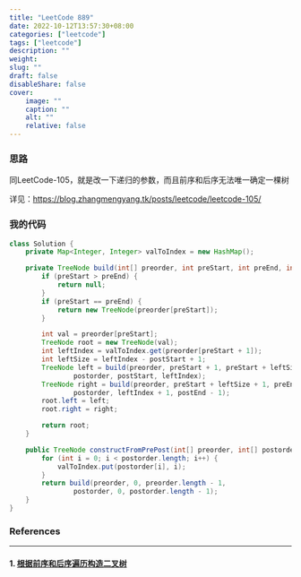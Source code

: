 ```yaml
---
title: "LeetCode 889"
date: 2022-10-12T13:57:30+08:00
categories: ["leetcode"]
tags: ["leetcode"]
description: ""
weight:
slug: ""
draft: false
disableShare: false
cover:
    image: ""
    caption: ""
    alt: ""
    relative: false
---
```


### 思路

同LeetCode-105，就是改一下递归的参数，而且前序和后序无法唯一确定一棵树

详见：<https://blog.zhangmengyang.tk/posts/leetcode/leetcode-105/>

### 我的代码

```java
class Solution {
    private Map<Integer, Integer> valToIndex = new HashMap();

    private TreeNode build(int[] preorder, int preStart, int preEnd, int[] postorder, int postStart, int postEnd) {
        if (preStart > preEnd) {
            return null;
        }
        if (preStart == preEnd) {
            return new TreeNode(preorder[preStart]);
        }

        int val = preorder[preStart];
        TreeNode root = new TreeNode(val);
        int leftIndex = valToIndex.get(preorder[preStart + 1]);
        int leftSize = leftIndex - postStart + 1;
        TreeNode left = build(preorder, preStart + 1, preStart + leftSize,
                postorder, postStart, leftIndex);
        TreeNode right = build(preorder, preStart + leftSize + 1, preEnd,
                postorder, leftIndex + 1, postEnd - 1);
        root.left = left;
        root.right = right;

        return root;
    }

    public TreeNode constructFromPrePost(int[] preorder, int[] postorder) {
        for (int i = 0; i < postorder.length; i++) {
            valToIndex.put(postorder[i], i);
        }
        return build(preorder, 0, preorder.length - 1,
                postorder, 0, postorder.length - 1);
    }
}
```

### References

---

#### 1. [根据前序和后序遍历构造二叉树](https://leetcode.cn/problems/construct-binary-tree-from-preorder-and-postorder-traversal/)
